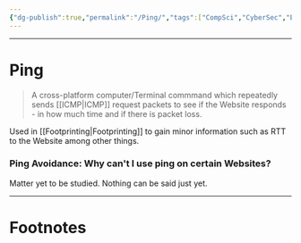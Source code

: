 ```yaml
---
{"dg-publish":true,"permalink":"/Ping/","tags":["CompSci","CyberSec","EthHack"]}
---
```



---
# Ping
> A cross-platform computer/Terminal commmand which repeatedly sends [[ICMP\|ICMP]] request packets to see if the Website responds - in how much time and if there is packet loss.

Used in [[Footprinting\|Footprinting]] to gain minor information such as RTT to the Website among other things.

### Ping Avoidance: Why can't I use ping on certain Websites? 
Matter yet to be studied.
Nothing can be said just yet.

---
# Footnotes